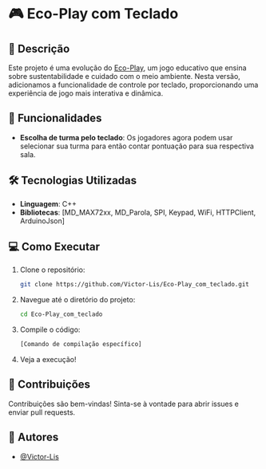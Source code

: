 # 🎮 Eco-Play com Teclado

## 📝 Descrição

Este projeto é uma evolução do [Eco-Play](https://github.com/Victor-Lis/EcoPlay), um jogo educativo que ensina sobre sustentabilidade e cuidado com o meio ambiente. Nesta versão, adicionamos a funcionalidade de controle por teclado, proporcionando uma experiência de jogo mais interativa e dinâmica.

## 🎯 Funcionalidades

- **Escolha de turma pelo teclado**: Os jogadores agora podem usar selecionar sua turma para então contar pontuação para sua respectiva sala.

## 🛠️ Tecnologias Utilizadas

- **Linguagem**: C++
- **Bibliotecas**: [MD_MAX72xx, MD_Parola, SPI, Keypad, WiFi, HTTPClient, ArduinoJson]

## 💻 Como Executar

1. Clone o repositório:
    ```bash
    git clone https://github.com/Victor-Lis/Eco-Play_com_teclado.git
    ```
2. Navegue até o diretório do projeto:
    ```bash
    cd Eco-Play_com_teclado
    ```
3. Compile o código:
    ```bash
    [Comando de compilação específico]
    ```
4. Veja a execução!

## 🌱 Contribuições
Contribuições são bem-vindas! Sinta-se à vontade para abrir issues e enviar pull requests.

## 👥 Autores
- [@Victor-Lis](https://www.linkedin.com/in/victor-lis-bronzo)
